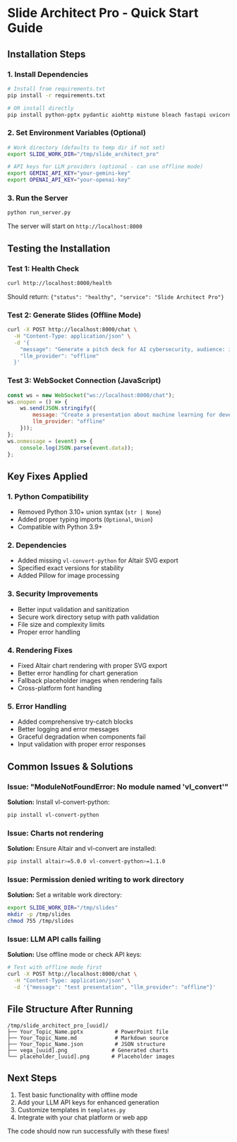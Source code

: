 # Slide Architect Pro - Quick Start Guide

## Installation Steps

### 1. Install Dependencies
```bash
# Install from requirements.txt
pip install -r requirements.txt

# OR install directly
pip install python-pptx pydantic aiohttp mistune bleach fastapi uvicorn requests altair vl-convert-python cairosvg Pillow
```

### 2. Set Environment Variables (Optional)
```bash
# Work directory (defaults to temp dir if not set)
export SLIDE_WORK_DIR="/tmp/slide_architect_pro"

# API keys for LLM providers (optional - can use offline mode)
export GEMINI_API_KEY="your-gemini-key"
export OPENAI_API_KEY="your-openai-key"
```

### 3. Run the Server
```bash
python run_server.py
```

The server will start on `http://localhost:8000`

## Testing the Installation

### Test 1: Health Check
```bash
curl http://localhost:8000/health
```
Should return: `{"status": "healthy", "service": "Slide Architect Pro"}`

### Test 2: Generate Slides (Offline Mode)
```bash
curl -X POST http://localhost:8000/chat \
  -H "Content-Type: application/json" \
  -d '{
    "message": "Generate a pitch deck for AI cybersecurity, audience: investors",
    "llm_provider": "offline"
  }'
```

### Test 3: WebSocket Connection (JavaScript)
```javascript
const ws = new WebSocket("ws://localhost:8000/chat");
ws.onopen = () => {
    ws.send(JSON.stringify({
        message: "Create a presentation about machine learning for developers",
        llm_provider: "offline"
    }));
};
ws.onmessage = (event) => {
    console.log(JSON.parse(event.data));
};
```

## Key Fixes Applied

### 1. **Python Compatibility**
- Removed Python 3.10+ union syntax (`str | None`)
- Added proper typing imports (`Optional`, `Union`)
- Compatible with Python 3.9+

### 2. **Dependencies**
- Added missing `vl-convert-python` for Altair SVG export
- Specified exact versions for stability
- Added Pillow for image processing

### 3. **Security Improvements**
- Better input validation and sanitization
- Secure work directory setup with path validation
- File size and complexity limits
- Proper error handling

### 4. **Rendering Fixes**
- Fixed Altair chart rendering with proper SVG export
- Better error handling for chart generation
- Fallback placeholder images when rendering fails
- Cross-platform font handling

### 5. **Error Handling**
- Added comprehensive try-catch blocks
- Better logging and error messages
- Graceful degradation when components fail
- Input validation with proper error responses

## Common Issues & Solutions

### Issue: "ModuleNotFoundError: No module named 'vl_convert'"
**Solution:** Install vl-convert-python:
```bash
pip install vl-convert-python
```

### Issue: Charts not rendering
**Solution:** Ensure Altair and vl-convert are installed:
```bash
pip install altair>=5.0.0 vl-convert-python>=1.1.0
```

### Issue: Permission denied writing to work directory
**Solution:** Set a writable work directory:
```bash
export SLIDE_WORK_DIR="/tmp/slides"
mkdir -p /tmp/slides
chmod 755 /tmp/slides
```

### Issue: LLM API calls failing
**Solution:** Use offline mode or check API keys:
```bash
# Test with offline mode first
curl -X POST http://localhost:8000/chat \
  -H "Content-Type: application/json" \
  -d '{"message": "test presentation", "llm_provider": "offline"}'
```

## File Structure After Running
```
/tmp/slide_architect_pro_[uuid]/
├── Your_Topic_Name.pptx          # PowerPoint file
├── Your_Topic_Name.md            # Markdown source
├── Your_Topic_Name.json          # JSON structure
├── vega_[uuid].png              # Generated charts
└── placeholder_[uuid].png       # Placeholder images
```

## Next Steps
1. Test basic functionality with offline mode
2. Add your LLM API keys for enhanced generation
3. Customize templates in `templates.py`
4. Integrate with your chat platform or web app

The code should now run successfully with these fixes!